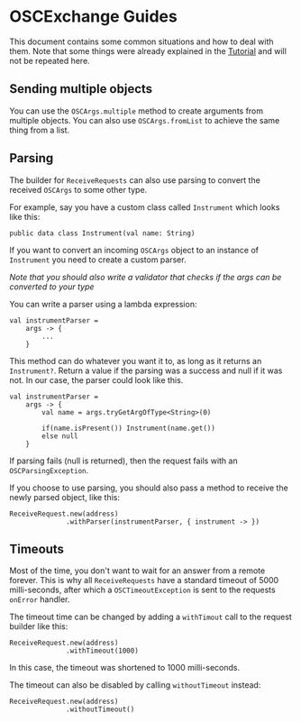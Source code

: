 ﻿# OSCExchange Guides

This document contains some common situations and how to deal with them. Note
that some things were already explained in the [Tutorial](Tutorial.md) and will
not be repeated here.

## Sending multiple objects

You can use the `OSCArgs.multiple` method to create arguments from multiple
objects. You can also use `OSCArgs.fromList` to achieve the same thing from a
list.

## Parsing

The builder for `ReceiveRequests` can also use parsing to convert the
received `OSCArgs` to some other type.

For example, say you have a custom class called `Instrument` which looks like
this:

```
public data class Instrument(val name: String)
```

If you want to convert an incoming `OSCArgs` object to an instance
of `Instrument` you need to create a custom parser.

_Note that you should also write a validator that checks if the args can be
converted to your type_

You can write a parser using a lambda expression:

```
val instrumentParser =
    args -> {
        ...
    }
```

This method can do whatever you want it to, as long as it returns
an `Instrument?`. Return a value if the parsing was a success and null if it was
not. In our case, the parser could look like this.

```
val instrumentParser =
    args -> {
        val name = args.tryGetArgOfType<String>(0)
        
        if(name.isPresent()) Instrument(name.get())
        else null
    }
```

If parsing fails (null is returned), then the request fails with
an `OSCParsingException`.

If you choose to use parsing, you should also pass a method to receive the newly
parsed object, like this:

```
ReceiveRequest.new(address)
              .withParser(instrumentParser, { instrument -> })
```

## Timeouts

Most of the time, you don't want to wait for an answer from a remote forever.
This is why all `ReceiveRequests` have a standard timeout of 5000 milli-seconds,
after which a `OSCTimeoutException` is sent to the requests `onError` handler.

The timeout time can be changed by adding a `withTimout` call to the request
builder like this:

```
ReceiveRequest.new(address)
              .withTimeout(1000)
```

In this case, the timeout was shortened to 1000 milli-seconds.

The timeout can also be disabled by calling `withoutTimeout` instead:

```
ReceiveRequest.new(address)
              .withoutTimeout()
```